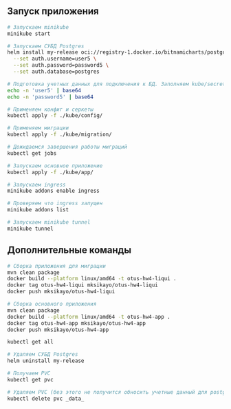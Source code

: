  ## Запуск приложения

```bash
# Запускаем minikube
minikube start
```
```bash
# Запускаем СУБД Postgres
helm install my-release oci://registry-1.docker.io/bitnamicharts/postgresql \
  --set auth.username=user5 \
  --set auth.password=password5 \
  --set auth.database=postgres
```
```bash
# Подготовка учетных данных для подключения к БД. Заполняем kube/secret.yaml и kube/configmap.yaml
echo -n 'user5' | base64
echo -n 'password5' | base64
```
```bash
# Применяем конфиг и серкеты
kubectl apply -f ./kube/config/ 
```
```bash
# Применяем миграции
kubectl apply -f ./kube/migration/
```
```bash
# Дожидаемся завершения работы миграций
kubectl get jobs
```
```bash
# Запускаем основное приложение
kubectl apply -f ./kube/app/
```
```bash
# Запускаем ingress
minikube addons enable ingress
```
```bash
# Проверяем что ingress запущен
minikube addons list
```
```bash
# Запускаем minikube tunnel
minikube tunnel
```

## Дополнительные команды
```bash
# Сборка приложения для миграции
mvn clean package
docker build --platform linux/amd64 -t otus-hw4-liqui .
docker tag otus-hw4-liqui mksikayo/otus-hw4-liqui
docker push mksikayo/otus-hw4-liqui
```
```bash
# Сборка основного приложения
mvn clean package
docker build --platform linux/amd64 -t otus-hw4-app .
docker tag otus-hw4-app mksikayo/otus-hw4-app
docker push mksikayo/otus-hw4-app
```
```bash
kubectl get all
```
```bash
# Удаляем СУБД Postgres
helm uninstall my-release
```
```bash
# Получаем PVC
kubectl get pvc
```
```bash
# Удаляем PVC (без этого не получится обносить учетные данный для postgres)
kubectl delete pvc _data_
```